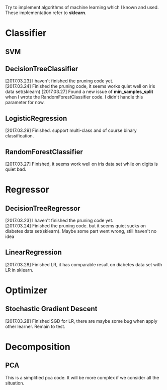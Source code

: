 Try to implement algorithms of machine learning which I known and used. These implementation refer to **sklearn**.

# Classifier

## SVM

## DecisionTreeClassifier

[2017.03.23] I haven't finished the pruning code yet.  
[2017.03.24] Finished the pruning code, it seems works quiet well on iris data set(sklearn)
[2017.03.27] Found a new issue of **min_samples_split** when I wrote the RandomForestClassifier code. I didn't handle this parameter for now.

## LogisticRegression
[2017.03.29] Finished. support multi-class and of course binary classification. 

## RandomForestClassifier

[2017.03.27] Finished, it seems work well on iris data set while on digits is quiet bad. 

# Regressor

## DecisionTreeRegressor
[2017.03.23] I haven't finished the pruning code yet.  
[2017.03.24] Finished the pruning code. but it seems quiet sucks on diabetes data set(sklearn). Maybe some part went wrong, still haven't no idea

## LinearRegression

[2017.03.28] Finished LR, it has comparable result on diabetes data set with LR in sklearn.

# Optimizer

## Stochastic Gradient Descent

[2017.03.28] Finished SGD for LR, there are maybe some bug when apply other learner. Remain to test. 

# Decomposition

## PCA
This is a simplified pca code. It will be more complex if we consider all the situation.